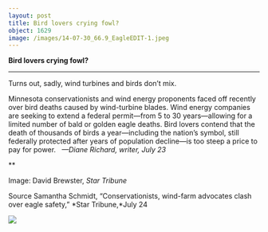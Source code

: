 ```yaml
---
layout: post
title: Bird lovers crying fowl?
object: 1629
image: /images/14-07-30_66.9_EagleEDIT-1.jpeg
---
```

**Bird lovers crying fowl?**

****

Turns out, sadly, wind turbines and birds don’t mix.

Minnesota conservationists and wind energy proponents faced off recently over bird deaths caused by wind-turbine blades. Wind energy companies are seeking to extend a federal permit—from 5 to 30 years—allowing for a limited number of bald or golden eagle deaths. Bird lovers contend that the death of thousands of birds a year—including the nation’s symbol, still federally protected after years of population decline—is too steep a price to pay for power.   *—Diane Richard, writer, July 23*

**

Image: David Brewster, *Star Tribune*

Source Samantha Schmidt, “Conservationists, wind-farm advocates clash over eagle safety,” *Star Tribune,*July 24

![]({{siteurl.base}}/images/14-07-30_66.9_EagleEDIT-1.jpeg)
